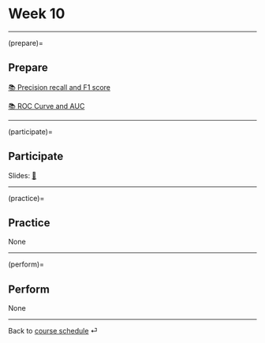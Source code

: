 # Week 10


---

(prepare)=
## Prepare


[📚 Precision recall and F1 score](https://mlu-explain.github.io/precision-recall/)

[📚 ROC Curve and AUC](https://mlu-explain.github.io/roc-auc/)


---

(participate)=
## Participate


Slides: [📑](https://drive.google.com/file/d/10OqatAw0GhYYQcRs3nkg5AON0v19d3L7/view?usp=sharing)


---

(practice)=
## Practice

None



---

(perform)=
## Perform

None


---

Back to [course schedule](../docs/course-schedule.md) ⏎
